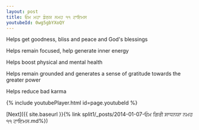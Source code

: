 ```yaml
---
layout: post
title: ਓਮ ਮਹਾ ਡੰਠਯ ਨਮਹ ੧੧ ਟਾਇਮਸ
youtubeId: 0wg5gbYXoQY
---
```

 
 
Helps get goodness, bliss and peace and God's blessings
 
Helps remain focused, help generate inner energy 
 
Helps boost physical and mental health 
 
Helps remain grounded and generates a sense of gratitude towards the greater power 
 
Helps reduce bad karma
 
 
 
 


{% include youtubePlayer.html id=page.youtubeId %}
 
[Next]({{ site.baseurl }}{% link  split1/_posts/2014-01-07-ਓਮ ਗਿਰੀ ਸਾਧਨਯਾ ਨਮਹ ੧੧ ਟਾਇਮਸ.md%})
 
